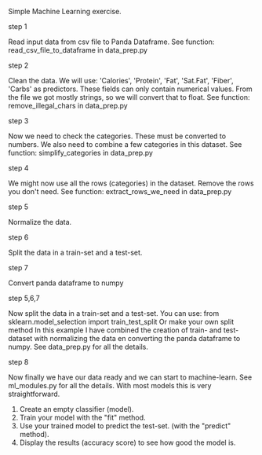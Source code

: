 Simple Machine Learning exercise.

step 1

Read input data from csv file to Panda Dataframe.
See function: read_csv_file_to_dataframe in data_prep.py

step 2

Clean the data.
We will use: 'Calories', 'Protein', 'Fat', 'Sat.Fat', 'Fiber', 'Carbs' as predictors.
These fields can only contain numerical values.
From the file we got mostly strings, so we will convert that to float.
See function: remove_illegal_chars in data_prep.py

step 3

Now we need to check the categories.
These must be converted to numbers.
We also need to combine a few categories in this dataset.
See function: simplify_categories in data_prep.py

step 4

We might now use all the rows (categories) in the dataset.
Remove the rows you don't need.
See function: extract_rows_we_need in data_prep.py

step 5

Normalize the data.

step 6

Split the data in a train-set and a test-set.

step 7

Convert panda dataframe to numpy

step 5,6,7

Now split the data in a train-set and a test-set.
You can use: from sklearn.model_selection import train_test_split
Or make your own split method
In this example I have combined the creation of train- and test-dataset
with normalizing the data en converting the panda dataframe to numpy.
See data_prep.py for all the details.

step 8

Now finally we have our data ready and we can start to machine-learn.
See ml_modules.py for all the details.
With most models this is very straightforward.
1. Create an empty classifier (model).
2. Train your model with the "fit" method.
3. Use your trained model to predict the test-set. (with the "predict" method).
4. Display the results (accuracy score) to see how good the model is.
